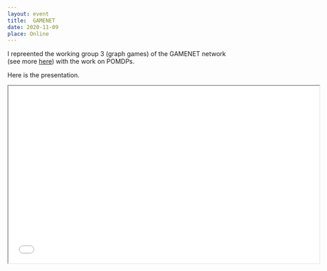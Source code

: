 ```yaml
---
layout: event
title:  GAMENET
date: 2020-11-09
place: Online
---
```


I repreented the working group 3 (graph games) of the GAMENET network (see more <a href="https://gametheorynetwork.com/action/working-groups/wg3/"> here</a>) with the work on POMDPs. 

Here is the presentation.

<iframe src="presentations\2020-11-09 GAMENET.pdf" height="400" width="700"></iframe>
